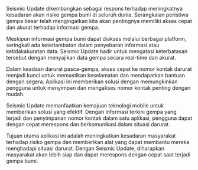 Seismic Update dikembangkan sebagai respons terhadap meningkatnya kesadaran akan risiko gempa bumi di seluruh dunia. Serangkaian peristiwa gempa besar telah mengingatkan kita akan pentingnya memiliki akses cepat dan akurat terhadap informasi gempa.

Meskipun informasi gempa bumi dapat diakses melalui berbagai platform, seringkali ada keterlambatan dalam penyebaran informasi atau ketidakakuratan data. Seismic Update hadir untuk mengatasi keterbatasan tersebut dengan menyajikan data gempa secara real-time dan akurat.

Dalam keadaan darurat pasca-gempa, akses cepat ke nomor kontak darurat menjadi kunci untuk memastikan keselamatan dan mendapatkan bantuan dengan segera. Aplikasi ini memberikan solusi dengan memungkinkan pengguna untuk menyimpan dan mengakses nomor kontak penting dengan mudah.

Seismic Update memanfaatkan kemajuan teknologi mobile untuk memberikan solusi yang efektif. Dengan informasi terkini gempa yang terjadi dan penyimpanan nomor kontak dalam satu aplikasi, pengguna dapat dengan cepat merespons dan berkomunikasi dalam situasi darurat.

Tujuan utama aplikasi ini adalah meningkatkan kesadaran masyarakat terhadap risiko gempa dan memberikan alat yang dapat membantu mereka menghadapi situasi darurat. Dengan Seismic Update, diharapkan masyarakat akan lebih siap dan dapat merespons dengan cepat saat terjadi gempa bumi.
